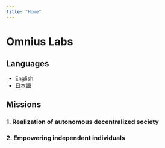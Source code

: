 ```yaml
---
title: "Home"
---
```



# Omnius Labs

## Languages

- [English](/en)
- [日本語](/ja)

## Missions

### 1. Realization of autonomous decentralized society

### 2. Empowering independent individuals

